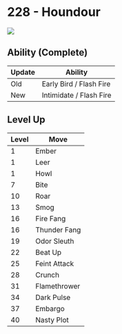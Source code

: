 # 228 - Houndour
![][228]

## Ability (Complete)

Update | Ability
---    | ---
Old    | Early Bird / Flash Fire
New    | Intimidate / Flash Fire

## Level Up

Level | Move
---   | ---
  1   | Ember
  1   | Leer
  1   | Howl
  7   | Bite
 10   | Roar
 13   | Smog
 16   | Fire Fang
 16   | Thunder Fang
 19   | Odor Sleuth
 22   | Beat Up
 25   | Feint Attack
 28   | Crunch
 31   | Flamethrower
 34   | Dark Pulse
 37   | Embargo
 40   | Nasty Plot



[228]: ../img/pokemon/228.png


